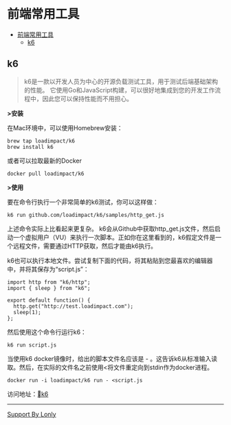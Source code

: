 # 前端常用工具

<!-- TOC -->

- [前端常用工具](#前端常用工具)
    - [k6](#k6)

<!-- /TOC -->

## k6

> k6是一款以开发人员为中心的开源负载测试工具，用于测试后端基础架构的性能。 它使用Go和JavaScript构建，可以很好地集成到您的开发工作流程中，因此您可以保持性能而不用担心。

**>安装**

在Mac环境中，可以使用Homebrew安装：
```
brew tap loadimpact/k6
brew install k6
```

或者可以拉取最新的Docker
```
docker pull loadimpact/k6
```

**>使用**

要在命令行执行一个非常简单的k6测试，你可以这样做：

```
k6 run github.com/loadimpact/k6/samples/http_get.js
```

上述命令实际上比看起来更复杂。 k6会从Github中获取http_get.js文件，然后启动一个虚拟用户（VU）来执行一次脚本。正如你在这里看到的，k6假定文件是一个远程文件，需要通过HTTP获取，然后才能由k6执行。

k6也可以执行本地文件。尝试复制下面的代码，将其粘贴到您最喜欢的编辑器中，并将其保存为“script.js”：

```JS
import http from "k6/http";
import { sleep } from "k6";

export default function() {
  http.get("http://test.loadimpact.com");
  sleep(1);
};
```

然后使用这个命令行运行k6：

```
k6 run script.js
```

当使用k6 docker镜像时，给出的脚本文件名应该是 - 。这告诉k6从标准输入读取。然后，在实际的文件名之前使用<将文件重定向到stdin作为docker进程。

```
docker run -i loadimpact/k6 run - <script.js
```

访问地址：[k6](https://github.com/loadimpact/k6)

___
[Support By Lonly](mailto:lonly197@gmail.com)